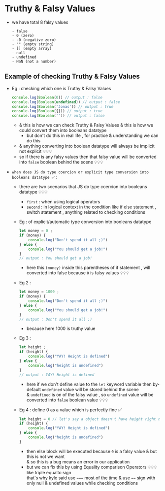# Truthy & Falsy Values

- we have total 8 falsy values
    ```
    - false
    - 0 (zero)
    - -0 (negative zero)
    - "" (empty string)
    - [] (empty array)
    - null
    - undefined
    - NaN (not a number)
    ```

## Example of checking Truthy & Falsy Values

- Eg : checking which one is Truthy & Falsy Values
    ```js
    console.log(Boolean(0)) // output : false
    console.log(Boolean(undefined)) // output : false
    console.log(Boolean('Jonas')) // output : true
    console.log(Boolean({})) // output : true
    console.log(Boolean('')) // output : false
    ```
    - & this is how we can check Truthy & Falsy Values & this is how we could convert them into booleans datatype
        - but don't do this in real life , for practice & understanding we can do this 
    - & anything converting into boolean datatype will always be implicit not explicit 💡💡💡
    - so if there is any falsy values then that falsy value will be converted into `false` boolean behind the scene 💡💡💡
    
- `when does JS do type coercion or explicit type conversion into booleans datatype ✅` : 
    - there are two scenarios that JS do type coercion into booleans datatype 💡💡💡
        - `first` : when using logical operators 
        - `second` : in logical context in the condition like if else statement , switch statement , anything related to checking conditions 
    - Eg : of explicit/automatic type conversion into booleans datatype
        ```js
        let money = 0 ;
        if (money) {
            console.log("Don't spend it all ;)")
        } else {
            console.log("You should get a job!")
        }
        // output : You should get a job!
        ```
        - here this `(money)` inside this parentheses of if statement , will converted into false because `0` is falsy values 💡💡💡
    
    - Eg 2 : 
        ```js
        let money = 1000 ;
        if (money) {
            console.log("Don't spend it all ;)")
        } else {
            console.log("You should get a job!")
        }
        // output : Don't spend it all ;)
        ```
        - because here 1000 is truthy value

    - Eg 3 : 
        ```js
        let height ;
        if (height) {
            console.log("YAY! Height is defined")
        } else {
            console.log("height is undefined")
        }
        // output : YAY! Height is defined
        ```
        - here if we don't define value to the `let` keyword variable then by-default `undefined` value will be stored behind the scene <br>
            & `undefined` is on of the falsy value , so `undefined` value will be converted into `false` boolean value 💡💡💡

    - Eg 4 : define 0 as a value which is perfectly fine ✅
        ```js
        let height = 0 // let's say a object doesn't have height right now 
        if (height) {
            console.log("YAY! Height is defined")
        } else {
            console.log("height is undefined")
        }
        ```
        - then else block will be executed because `0` is a falsy value & but this is not we want <br>
            & so this is a bug means an error in our application
        - but we can fix this by using Equality comparison Operators 💡💡💡 like triple equalto sign <br>
            that's why kyle said use `===` most of the time & use `==` sign with only null & undefined values while checking conditions
